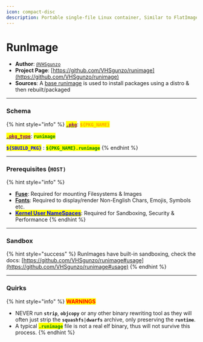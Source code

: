 ```yaml
---
icon: compact-disc
description: Portable single-file Linux container, Similar to FlatImage
---
```


# RunImage

* **Author**: [`@VHSgunzo`](https://github.com/VHSgunzo)
* **Project Page**: [https://github.com/VHSgunzo/runimage](https://github.com/VHSgunzo/runimage)
* **Sources**: A [base runimage](https://github.com/pkgforge-dev/runimage-base) is used to install packages using a distro & then rebuilt/packaged

***

### Schema

{% hint style="info" %}
[<mark style="color:purple;">**`.pkg`**</mark>](../../../sbuild/specification/2.pkg.md): <mark style="color:orange;">**`${PKG_NAME}`**</mark>

[<mark style="color:purple;">**`.pkg_type`**</mark>](../../../sbuild/specification/2.pkg.md): <mark style="color:green;">**`runimage`**</mark>

<mark style="color:blue;">**`${SBUILD_PKG}`**</mark> : <mark style="color:green;">**`${PKG_NAME}.runimage`**</mark>
{% endhint %}

***

### **Prerequisites (`HOST)`**

{% hint style="info" %}
* [**Fuse**](../errors-and-quirks/fuse.md): Required for mounting Filesystems & Images
* [**Fonts**](../errors-and-quirks/fonts.md): Required to display/render Non-English Chars, Emojis, Symbols etc.
* [<mark style="color:blue;">**Kernel User NameSpaces**</mark>](../errors-and-quirks/namespaces.md): Required for Sandboxing, Security & Performance
{% endhint %}

***

### Sandbox

{% hint style="success" %}
RunImages have built-in sandboxing, check the docs: [https://github.com/VHSgunzo/runimage#usage](https://github.com/VHSgunzo/runimage#usage)
{% endhint %}

***

### Quirks

{% hint style="info" %}
<mark style="color:red;">**WARNINGS**</mark>

* NEVER run **`strip`**, **`objcopy`** or any other binary rewriting tool as they will often just strip the **`squashfs|dwarfs`** archive, only preserving the **`runtime`**.
* A typical <mark style="color:green;">**`.runimage`**</mark> file is not a real elf binary, thus will not survive this process.
{% endhint %}
